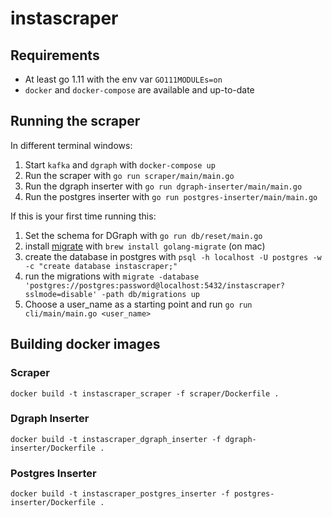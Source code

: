 # instascraper

## Requirements

- At least go 1.11 with the env var `GO111MODULEs=on`
- `docker` and `docker-compose` are available and up-to-date

## Running the scraper

In different terminal windows:

1. Start `kafka` and `dgraph` with `docker-compose up`
1. Run the scraper with `go run scraper/main/main.go`
1. Run the dgraph inserter with `go run dgraph-inserter/main/main.go`
1. Run the postgres inserter with `go run postgres-inserter/main/main.go`

If this is your first time running this:

1. Set the schema for DGraph with `go run db/reset/main.go`
1. install [migrate](https://github.com/golang-migrate/migrate) with `brew install golang-migrate` (on mac)
1. create the database in postgres with `psql -h localhost -U postgres -w -c "create database instascraper;"`
1. run the migrations with `migrate -database 'postgres://postgres:password@localhost:5432/instascraper?sslmode=disable' -path db/migrations up`
1. Choose a user_name as a starting point and run `go run cli/main/main.go <user_name>`

## Building docker images

### Scraper

`docker build -t instascraper_scraper -f scraper/Dockerfile .`

### Dgraph Inserter

`docker build -t instascraper_dgraph_inserter -f dgraph-inserter/Dockerfile .`

### Postgres Inserter

`docker build -t instascraper_postgres_inserter -f postgres-inserter/Dockerfile .`
